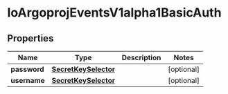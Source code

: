 

# IoArgoprojEventsV1alpha1BasicAuth


## Properties

Name | Type | Description | Notes
------------ | ------------- | ------------- | -------------
**password** | [**SecretKeySelector**](SecretKeySelector.md) |  |  [optional]
**username** | [**SecretKeySelector**](SecretKeySelector.md) |  |  [optional]



